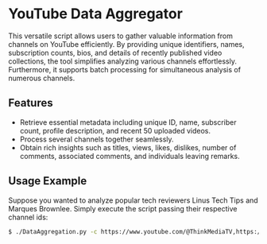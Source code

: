 # YouTube Data Aggregator

This versatile script allows users to gather valuable information from channels on YouTube efficiently. By providing unique identifiers, names, subscription counts, bios, and details of recently published video collections, the tool simplifies analyzing various channels effortlessly. Furthermore, it supports batch processing for simultaneous analysis of numerous channels.

## Features

- Retrieve essential metadata including unique ID, name, subscriber count, profile description, and recent 50 uploaded videos.
- Process several channels together seamlessly.
- Obtain rich insights such as titles, views, likes, dislikes, number of comments, associated comments, and individuals leaving remarks.

## Usage Example

Suppose you wanted to analyze popular tech reviewers Linus Tech Tips and Marques Brownlee. Simply execute the script passing their respective channel ids:

```sh
$ ./DataAggregation.py -c https://www.youtube.com/@ThinkMediaTV,https://www.youtube.com/@AutoFocus,https://www.youtube.com/@cut,https://www.youtube.com/@LofiGirl
```
